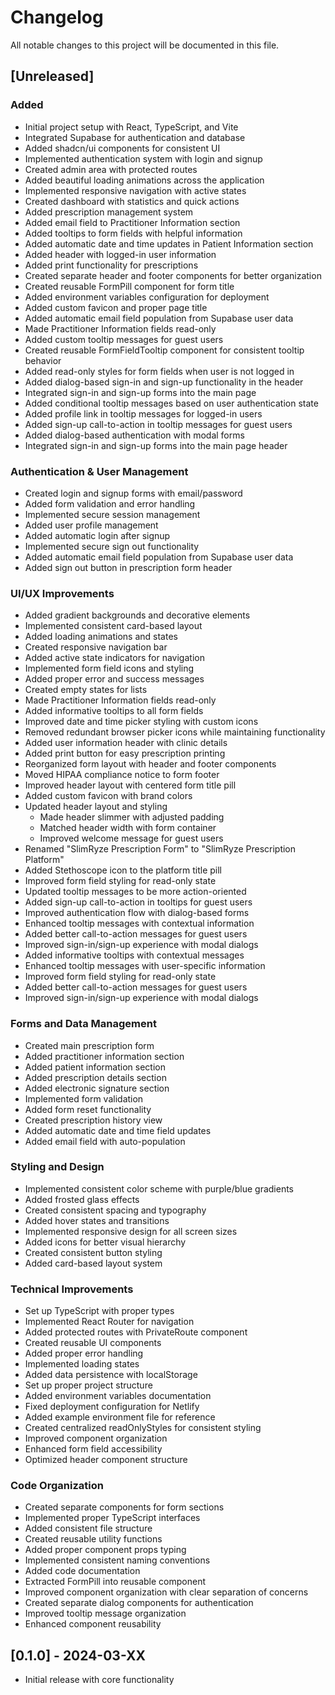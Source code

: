 # Changelog

All notable changes to this project will be documented in this file.

## [Unreleased]

### Added
- Initial project setup with React, TypeScript, and Vite
- Integrated Supabase for authentication and database
- Added shadcn/ui components for consistent UI
- Implemented authentication system with login and signup
- Created admin area with protected routes
- Added beautiful loading animations across the application
- Implemented responsive navigation with active states
- Created dashboard with statistics and quick actions
- Added prescription management system
- Added email field to Practitioner Information section
- Added tooltips to form fields with helpful information
- Added automatic date and time updates in Patient Information section
- Added header with logged-in user information
- Added print functionality for prescriptions
- Created separate header and footer components for better organization
- Created reusable FormPill component for form title
- Added environment variables configuration for deployment
- Added custom favicon and proper page title
- Added automatic email field population from Supabase user data
- Made Practitioner Information fields read-only
- Added custom tooltip messages for guest users
- Created reusable FormFieldTooltip component for consistent tooltip behavior
- Added read-only styles for form fields when user is not logged in
- Added dialog-based sign-in and sign-up functionality in the header
- Integrated sign-in and sign-up forms into the main page
- Added conditional tooltip messages based on user authentication state
- Added profile link in tooltip messages for logged-in users
- Added sign-up call-to-action in tooltip messages for guest users
- Added dialog-based authentication with modal forms
- Integrated sign-in and sign-up forms into the main page header

### Authentication & User Management
- Created login and signup forms with email/password
- Added form validation and error handling
- Implemented secure session management
- Added user profile management
- Added automatic login after signup
- Implemented secure sign out functionality
- Added automatic email field population from Supabase user data
- Added sign out button in prescription form header

### UI/UX Improvements
- Added gradient backgrounds and decorative elements
- Implemented consistent card-based layout
- Added loading animations and states
- Created responsive navigation bar
- Added active state indicators for navigation
- Implemented form field icons and styling
- Added proper error and success messages
- Created empty states for lists
- Made Practitioner Information fields read-only
- Added informative tooltips to all form fields
- Improved date and time picker styling with custom icons
- Removed redundant browser picker icons while maintaining functionality
- Added user information header with clinic details
- Added print button for easy prescription printing
- Reorganized form layout with header and footer components
- Moved HIPAA compliance notice to form footer
- Improved header layout with centered form title pill
- Added custom favicon with brand colors
- Updated header layout and styling
  - Made header slimmer with adjusted padding
  - Matched header width with form container
  - Improved welcome message for guest users
- Renamed "SlimRyze Prescription Form" to "SlimRyze Prescription Platform"
- Added Stethoscope icon to the platform title pill
- Improved form field styling for read-only state
- Updated tooltip messages to be more action-oriented
- Added sign-up call-to-action in tooltips for guest users
- Improved authentication flow with dialog-based forms
- Enhanced tooltip messages with contextual information
- Added better call-to-action messages for guest users
- Improved sign-in/sign-up experience with modal dialogs
- Added informative tooltips with contextual messages
- Enhanced tooltip messages with user-specific information
- Improved form field styling for read-only state
- Added better call-to-action messages for guest users
- Improved sign-in/sign-up experience with modal dialogs

### Forms and Data Management
- Created main prescription form
- Added practitioner information section
- Added patient information section
- Added prescription details section
- Added electronic signature section
- Implemented form validation
- Added form reset functionality
- Created prescription history view
- Added automatic date and time field updates
- Added email field with auto-population

### Styling and Design
- Implemented consistent color scheme with purple/blue gradients
- Added frosted glass effects
- Created consistent spacing and typography
- Added hover states and transitions
- Implemented responsive design for all screen sizes
- Added icons for better visual hierarchy
- Created consistent button styling
- Added card-based layout system

### Technical Improvements
- Set up TypeScript with proper types
- Implemented React Router for navigation
- Added protected routes with PrivateRoute component
- Created reusable UI components
- Added proper error handling
- Implemented loading states
- Added data persistence with localStorage
- Set up proper project structure
- Added environment variables documentation
- Fixed deployment configuration for Netlify
- Added example environment file for reference
- Created centralized readOnlyStyles for consistent styling
- Improved component organization
- Enhanced form field accessibility
- Optimized header component structure

### Code Organization
- Created separate components for form sections
- Implemented proper TypeScript interfaces
- Added consistent file structure
- Created reusable utility functions
- Added proper component props typing
- Implemented consistent naming conventions
- Added code documentation
- Extracted FormPill into reusable component
- Improved component organization with clear separation of concerns
- Created separate dialog components for authentication
- Improved tooltip message organization
- Enhanced component reusability

## [0.1.0] - 2024-03-XX
- Initial release with core functionality 